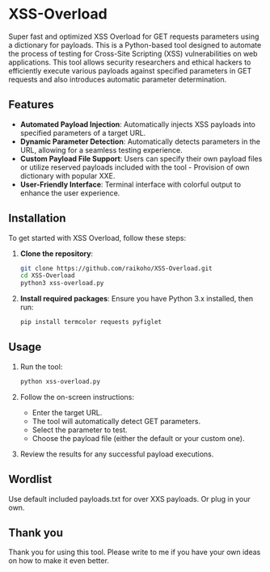 # XSS-Overload
Super fast and optimized XSS Overload for GET requests parameters using a dictionary for payloads.
This is a Python-based tool designed to automate the process of testing for Cross-Site Scripting (XSS) vulnerabilities on web applications. This tool allows security researchers and ethical hackers to efficiently execute various payloads against specified parameters in GET requests and also introduces automatic parameter determination.

## Features

- **Automated Payload Injection**: Automatically injects XSS payloads into specified parameters of a target URL.
- **Dynamic Parameter Detection**: Automatically detects parameters in the URL, allowing for a seamless testing experience.
- **Custom Payload File Support**: Users can specify their own payload files or utilize reserved payloads included with the tool - Provision of own dictionary with popular XXE.
- **User-Friendly Interface**: Terminal interface with colorful output to enhance the user experience.

## Installation

To get started with XSS Overload, follow these steps:

1. **Clone the repository**:
    ```bash
    git clone https://github.com/raikoho/XSS-Overload.git
    cd XSS-Overload
    python3 xss-overload.py
    ```

2. **Install required packages**:
    Ensure you have Python 3.x installed, then run:
    ```bash
    pip install termcolor requests pyfiglet
    ```

## Usage

1. Run the tool:
    ```bash
    python xss-overload.py
    ```

2. Follow the on-screen instructions:
   - Enter the target URL.
   - The tool will automatically detect GET parameters.
   - Select the parameter to test.
   - Choose the payload file (either the default or your custom one).

3. Review the results for any successful payload executions.

## Wordlist

Use default included payloads.txt for over XXS payloads.
Or plug in your own.

## Thank you

Thank you for using this tool. Please write to me if you have your own ideas on how to make it even better.

